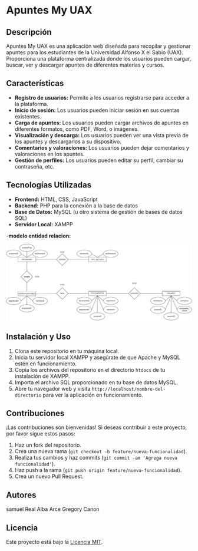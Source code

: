 # Apuntes My UAX

## Descripción
Apuntes My UAX es una aplicación web diseñada para recopilar y gestionar apuntes para los estudiantes de la Universidad Alfonso X el Sabio (UAX). Proporciona una plataforma centralizada donde los usuarios pueden cargar, buscar, ver y descargar apuntes de diferentes materias y cursos.

## Características
- **Registro de usuarios:** Permite a los usuarios registrarse para acceder a la plataforma.
- **Inicio de sesión:** Los usuarios pueden iniciar sesión en sus cuentas existentes.
- **Carga de apuntes:** Los usuarios pueden cargar archivos de apuntes en diferentes formatos, como PDF, Word, o imágenes.
- **Visualización y descarga:** Los usuarios pueden ver una vista previa de los apuntes y descargarlos a su dispositivo.
- **Comentarios y valoraciones:** Los usuarios pueden dejar comentarios y valoraciones en los apuntes.
- **Gestión de perfiles:** Los usuarios pueden editar su perfil, cambiar su contraseña, etc.

## Tecnologías Utilizadas
- **Frontend:** HTML, CSS, JavaScript
- **Backend:** PHP para la conexión a la base de datos
- **Base de Datos:** MySQL (u otro sistema de gestión de bases de datos SQL)
- **Servidor Local:** XAMPP

-**modelo entidad relacion:**

![Diagrama ER](Diagrama/Entidad_relacion.jpeg)


## Instalación y Uso
1. Clona este repositorio en tu máquina local.
2. Inicia tu servidor local XAMPP y asegúrate de que Apache y MySQL estén en funcionamiento.
3. Copia los archivos del repositorio en el directorio `htdocs` de tu instalación de XAMPP.
4. Importa el archivo SQL proporcionado en tu base de datos MySQL.
5. Abre tu navegador web y visita `http://localhost/nombre-del-directorio` para ver la aplicación en funcionamiento.

## Contribuciones
¡Las contribuciones son bienvenidas! Si deseas contribuir a este proyecto, por favor sigue estos pasos:
1. Haz un fork del repositorio.
2. Crea una nueva rama (`git checkout -b feature/nueva-funcionalidad`).
3. Realiza tus cambios y haz commits (`git commit -am 'Agrega nueva funcionalidad'`).
4. Haz push a la rama (`git push origin feature/nueva-funcionalidad`).
5. Crea un nuevo Pull Request.

## Autores
samuel Real
Alba Arce
Gregory Canon

## Licencia
Este proyecto está bajo la [Licencia MIT](LICENSE).
